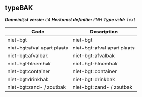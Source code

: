 ## typeBAK

*__Domeinlijst versie:__ d4*
*__Herkomst definitie:__ PNH*
*__Type veld:__ Text*

|__Code__ |__Description__	|
|	---	|	---	|
| niet-bgt | niet-bgt |
| niet-bgt:afval apart plaats | niet-bgt: afval apart plaats |
| niet-bgt:afvalbak | niet-bgt: afvalbak |
| niet-bgt:bloembak | niet-bgt: bloembak |
| niet-bgt:container | niet-bgt: container |
| niet-bgt:drinkbak | niet-bgt: drinkbak |
| niet-bgt:zand- / zoutbak | niet-bgt: zand- / zoutbak |
